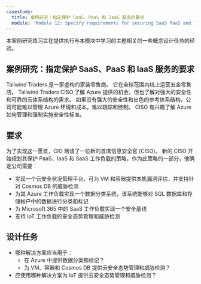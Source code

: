 ```yaml
---
casestudy:
  title: 案例研究：指定保护 SaaS、PaaS 和 IaaS 服务的要求
  module: 'Module 12: Specify requirements for securing SaaS PaaS and IaaS services'
---
```


本案例研究练习旨在提供执行与本模块中学习的主题相关的一些概念设计任务的经验。

## 案例研究：指定保护 SaaS、PaaS 和 IaaS 服务的要求

Tailwind Traders 是一家虚构的家装零售商。 它在全球范围内线上运营五金零售店。 Tailwind Traders CISO 了解 Azure 提供的机会，但也了解对强大的安全性和可靠的云体系结构的需求。 如果没有强大的安全性和出色的参考体系结构，公司可能难以管理 Azure 环境和成本，难以跟踪和控制。 CISO 有兴趣了解 Azure 如何管理和强制实施安全性标准。

## 要求

为了实现这一愿景，CIO 聘请了一位新的首席信息安全官 (CISO)。 新的 CISO 开始规划其保护 PaaS、IaaS 和 SaaS 工作负载的策略，作为此策略的一部分，他确定公司需要：

-   实现一个云安全状况管理平台，可为 VM 和容器提供本机漏洞评估，并支持针对 Cosmos DB 的威胁检测
-   为其 Azure 工作负载实现一个数据分类系统，该系统能够对 SQL 数据库和存储帐户中的数据进行分类和标记
-   为 Microsoft 365 中的 SaaS 工作负载实现一个安全基线
-   支持 IoT 工作负载的安全态势管理和威胁检测

## 设计任务

* 哪种解决方案应当用于：
   - 在 Azure 中提供数据分类和标记？
   - 为 VM、容器和 Cosmos DB 提供云安全态势管理和威胁检测？
* 应使用哪种解决方案为 IoT 提供云安全态势管理和威胁检测？

